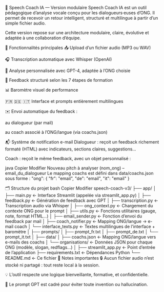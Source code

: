 🎤 Speech Coach IA — Version modulaire
Speech Coach IA est un outil pédagogique d’analyse vocale conçu pour les dialogueurs·euses d’ONG. Il permet de recevoir un retour intelligent, structuré et multilingue à partir d’un simple fichier audio.

Cette version repose sur une architecture modulaire, claire, évolutive et adaptée à une collaboration d’équipe.

🧠 Fonctionnalités principales
📤 Upload d’un fichier audio (MP3 ou WAV)

🎧 Transcription automatique avec Whisper (OpenAI)

🧠 Analyse personnalisée avec GPT-4, adaptée à l’ONG choisie

📝 Feedback structuré selon les 7 étapes de formation

📊 Baromètre visuel de performance

🇫🇷 🇩🇪 🇮🇹 Interface et prompts entièrement multilingues

✉️ Envoi automatique du feedback :

au dialogueur (par mail)

au coach associé à l’ONG/langue (via coachs.json)

📬 Système de notification e-mail
Dialogueur : reçoit un feedback richement formaté (HTML) avec indicateurs, sections claires, suggestions…

Coach : reçoit le même feedback, avec un objet personnalisé :

java
Copier
Modifier
Nouveau pitch à analyser (nom_ong) – email_du_dialogueur
Le mapping coachs est défini dans data/coachs.json sous forme :
"ong": { "fr": "email", "de": "email", "it": "email" }

🗂️ Structure du projet
bash
Copier
Modifier
speech-coach-v3/
├── app/
│   ├── main.py                 ← Interface Streamlit (appelée via streamlit_app.py)
│   ├── feedback.py             ← Génération de feedback avec GPT
│   ├── transcription.py        ← Transcription audio via Whisper
│   ├── ong_context.py          ← Chargement du contexte ONG pour le prompt
│   ├── utils.py                ← Fonctions utilitaires (gauge, note, format HTML...)
│   ├── email_sender.py         ← Fonction d’envoi du feedback par mail
│   ├── coach_notifier.py       ← Mapping ONG/langue → e-mail coach
│   └── interface_texts.py      ← Textes multilingues de l’interface + baromètre
│
├── prompts/
│   ├── prompt_fr.txt
│   ├── prompt_de.txt
│   └── prompt_it.txt
│
├── data/
│   ├── coachs.json             ← Mapping ONG/langue vers e-mails des coachs
│   └── organisations/          ← Données JSON pour chaque ONG (modèle, slogan, redflags…)
│
├── streamlit_app.py            ← Point d’entrée de l’application
├── requirements.txt            ← Dépendances Python
└── README.md                   ← Ce fichier
📌 Notes importantes
🔒 Aucun fichier audio n’est stocké ni partagé : tout reste local à la session.

💡 L’outil respecte une logique bienveillante, formative, et confidentielle.

🤖 Le prompt GPT est cadré pour éviter toute invention ou hallucination.

